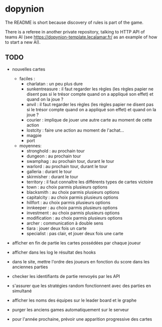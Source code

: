 # dopynion

The README is short because discovery of rules is part of the game.

There is a referee in another private repository, talking to HTTP API of teams AI (see https://dopynion-template.lecalamar.fr/ as an example of how to start a new AI).

## TODO

- nouvelles cartes
  - faciles :
    - charlatan : un peu plus dure
    - sunkentreasure : il faut regarder les règles (les règles papier ne disent pas si le trésor compte quand on a appliqué son effet) et quand on la joue ?
    - anvil : il faut regarder les règles (les règles papier ne disent pas si le trésor compte quand on a appliqué son effet) et quand on la joue ?
    - courier : implique de jouer une autre carte au moment de cette action
    - lostcity : faire une action au moment de l'achat…
    - magpie
    - port
  - moyennes:
    - stronghold : au prochain tour
    - dungeon : au prochain tour
    - swamphag : au prochain tour, durant le tour
    - warlord : au prochain tour, durant le tour
    - galleria : durant le tour
    - skirmisher : durant le tour
    - territory : il faut connaître les différents types de cartes victoire
    - town : au choix parmis plusieurs options
    - blacksmith : au choix parmis plusieurs options
    - capitalcity : au choix parmis plusieurs options
    - hillfort : au choix parmis plusieurs options
    - innkeeper : au choix parmis plusieurs options
    - investment : au choix parmis plusieurs options
    - modification : au choix parmis plusieurs options
    - archer : communication à double sens
    - tiara : jouer deux fois un carte
    - specialist : pas clair, et jouer deux fois une carte

- afficher en fin de partie les cartes possédées par chaque joueur
- afficher dans les log le résultat des hooks
- dans le site, mettre l'ordre des joueurs en fonction du score dans les anciennes parties
- checker les identifiants de partie renvoyés par les API
- s'assurer que les stratégies random fonctionnent avec des parties en simultané
- afficher les noms des équipes sur le leader board et le graphe
- purger les anciens games automatiquement sur le serveur
- pour l'année prochaine, prévoir une apparition progressive des cartes
